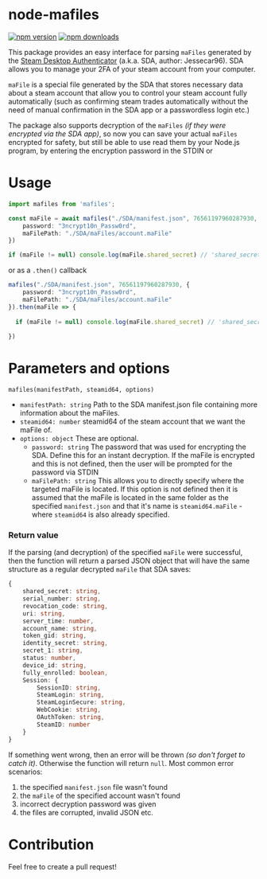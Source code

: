 # node-mafiles
[![npm version](https://img.shields.io/npm/v/mafiles.svg)](https://npmjs.com/package/mafiles)
[![npm downloads](https://img.shields.io/npm/dm/mafiles.svg)](https://npmjs.com/package/mafiles)

This package provides an easy interface for parsing `maFiles` generated by the [Steam Desktop Authenticator](https://github.com/Jessecar96/SteamDesktopAuthenticator) (a.k.a. SDA, author: Jessecar96). SDA allows you to manage your 2FA of your steam account from your computer.

`maFile` is a special file generated by the SDA that stores necessary data about a steam account that allow you to control your steam account fully automatically (such as confirming steam trades automatically without the need of manual confirmation in the SDA app or a passwordless login etc.)

The package also supports decryption of the `maFiles` _(if they were encrypted via the SDA app)_, so now you can save your actual `maFiles` encrypted for safety, but still be able to use read them by your Node.js program, by entering the encryption password in the STDIN or 

# Usage

```ts
import mafiles from 'mafiles';

const maFile = await mafiles("./SDA/manifest.json", 76561197960287930, {
    password: "3ncrypt10n_Passw0rd",
    maFilePath: "./SDA/maFiles/account.maFile"
})

if (maFile != null) console.log(maFile.shared_secret) // 'shared_secret of the account'
```
or as a `.then()` callback
```ts
mafiles("./SDA/manifest.json", 76561197960287930, {
    password: "3ncrypt10n_Passw0rd",
    maFilePath: "./SDA/maFiles/account.maFile"
}).then(maFile => {
    
  if (maFile != null) console.log(maFile.shared_secret) // 'shared_secret of the account'
  
})
```

# Parameters and options
`mafiles(manifestPath, steamid64, options)`
- `manifestPath: string` Path to the SDA manifest.json file containing more information about the maFiles.
- `steamid64: number` steamid64 of the steam account that we want the maFile of.
- `options: object` These are optional.
  - `password: string` The password that was used for encrypting the SDA. Define this for an instant decryption. If the maFile is encrypted and this is not defined, then the user will be prompted for the password via STDIN
  - `maFilePath: string` This allows you to directly specify where the targeted maFile is located. If this option is not defined then it is assumed that the maFile is located in the same folder as the specified `manifest.json` and that it's name is `steamid64.maFile` - where `steamid64` is also already specified.

### Return value
If the parsing (and decryption) of the specified `maFile` were successful, then the function will return a parsed JSON object that will have the same structure as a regular decrypted `maFile` that SDA saves:
```ts
{
    shared_secret: string,
    serial_number: string,
    revocation_code: string,
    uri: string,
    server_time: number,
    account_name: string,
    token_gid: string,
    identity_secret: string,
    secret_1: string,
    status: number,
    device_id: string,
    fully_enrolled: boolean,
    Session: {
        SessionID: string,
        SteamLogin: string,
        SteamLoginSecure: string,
        WebCookie: string,
        OAuthToken: string,
        SteamID: number
    }
}
```
If something went wrong, then an error will be thrown _(so don't forget to catch it)_. Otherwise the function will return `null`. Most common error scenarios:
1. the specified `manifest.json` file wasn't found
2. the `maFile` of the specified account wasn't found
3. incorrect decryption password was given
4. the files are corrupted, invalid JSON etc.

# Contribution
Feel free to create a pull request!
